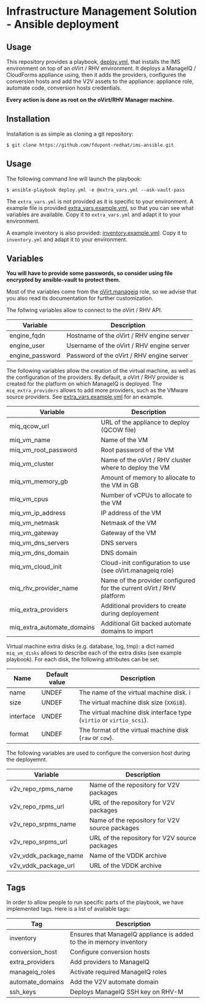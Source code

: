# Infrastructure Management Solution - Ansible deployment

## Usage

This repository provides a playbook, [deploy.yml](../blob/master/deploy.yml),
that installs the IMS environment on top of an oVirt / RHV environment. It
deploys a ManageIQ / CloudForms appliance using, then it adds the providers,
configures the conversion hosts and add the V2V assets to the appliance:
appliance role, automate code, conversion hosts credentials.

__Every action is done as root on the oVirt/RHV Manager machine.__

## Installation

Installation is as simple as cloning a git repository:

```
$ git clone https://github.com/fdupont-redhat/ims-ansible.git
```

## Usage

The following command line will launch the playbook:

```
$ ansible-playbook deploy.yml -e @extra_vars.yml --ask-vault-pass
```

The `extra_vars.yml` is not provided as it is specific to your environment.
A example file is provided
[extra_vars.example.yml](../blob/deploy_from_rhvm/extra_vars.example.yml), so that you
can see what variables are available. Copy it to `extra_vars.yml` and adapt it
to your environment.

A example inventory is also provided:
[inventory.example.yml](../blob/deploy_from_rhvm/inventory.example.yml). Copy it to
`inventory.yml` and adapt it to your environment.

## Variables

__You will have to provide some passwords, so consider using file encrypted by
ansible-vault to protect them.__

Most of the variables come from the
[oVirt.manageiq](https://github.com/oVirt/ovirt-ansible-manageiq) role, so we
advise that you also read its documentation for further customization.

The follwing variables allow to connect to the oVirt / RHV API.

| Variable        | Description                               |
| --------------- | ----------------------------------------- |
| engine_fqdn     | Hostname of the oVirt / RHV engine server |
| engine_user     | Username of the oVirt / RHV engine server |
| engine_password | Password of the oVirt / RHV engine server |

The following variables allow the creation of the virtual machine, as well as
the configuration of the providers. By default, a oVirt / RHV provider is
created for the platform on which ManageIQ is deployed. The
`miq_extra_providers` allows to add more providers, such as the VMware source
providers. See [extra_vars.example.yml](../blob/master/extra_vars.example.yml)
for an example.

| Variable                   | Description                                                          |
| -------------------------- | -------------------------------------------------------------------- |
| miq_qcow_url               | URL of the appliance to deploy (QCOW file)                           |
| miq_vm_name                | Name of the VM                                                       |
| miq_vm_root_password       | Root password of the VM                                              |
| miq_vm_cluster             | Name of the oVirt / RHV cluster where to deploy the VM               |
| miq_vm_memory_gb           | Amount of memory to allocate to the VM in GB                         |
| miq_vm_cpus                | Number of vCPUs to allocate to the VM                                |
| miq_vm_ip_address          | IP address of the VM                                                 |
| miq_vm_netmask             | Netmask of the VM                                                    |
| miq_vm_gateway             | Gateway of the VM                                                    |
| miq_vm_dns_servers         | DNS servers                                                          |
| miq_vm_dns_domain          | DNS domain                                                           |
| miq_vm_cloud_init          | Cloud-init configuration to use (see oVirt.manageiq role)            |
| miq_rhv_provider_name      | Name of the provider configured for the current oVirt / RHV platform |
| miq_extra_providers        | Additional providers to create during deployement                    |
| miq_extra_automate_domains | Additional Git backed automate domains to import                     |

Virtual machine extra disks (e.g. database, log, tmp): a dict named
`miq_vm_disks` allows to describe each of the extra disks (see example
playbook). For each disk, the following attributes can be set:

| Name      | Default value |  Description                                                         |
|-----------|---------------|----------------------------------------------------------------------|
| name      | UNDEF         | The name of the virtual machine disk. i                              |
| size      | UNDEF         | The virtual machine disk size (`XXGiB`).                             |
| interface | UNDEF         | The virtual machine disk interface type (`virtio` or `virtio_scsi`). |
| format    | UNDEF         | The format of the virtual machine disk (`raw` or `cow`).             |

The following variables are used to configure the conversion host during the
deployemnt.

| Variable              | Description                                    |
| --------------------- | ---------------------------------------------- |
| v2v_repo_rpms_name    | Name of the repository for V2V packages        |
| v2v_repo_rpms_url     | URL of the repository for V2V packages         |
| v2v_repo_srpms_name   | Name of the repository for V2V source packages |
| v2v_repo_srpms_url    | URL of the repository for V2V source packages  |
| v2v_vddk_package_name | Name of the VDDK archive                       |
| v2v_vddk_package_url  | URL of the VDDK archive                        |

## Tags

In order to allow people to run specific parts of the playbook, we have
implemented tags. Here is a list of available tags:

| Tag              | Description                                                         |
| ---------------- | ------------------------------------------------------------------- |
| inventory        | Ensures that ManageIQ appliance is added to the in memory inventory |
| conversion_host  | Configure conversion hosts                                          |
| extra_providers  | Add providers to ManageIQ                                           |
| manageiq_roles   | Activate required ManageIQ roles                                    |
| automate_domains | Add the V2V automate domain                                         |
| ssh_keys         | Deploys ManageIQ SSH key on RHV-M                                   |
